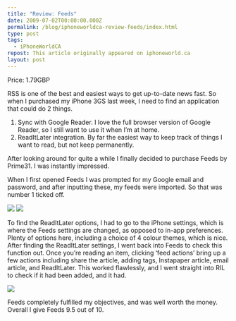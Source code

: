 ```yaml
---
title: "Review: Feeds"
date: 2009-07-02T00:00:00.000Z
permalink: /blog/iphoneworldca-review-feeds/index.html
type: post
tags:
  - iPhoneWorldCA
repost: This article originally appeared on iphoneworld.ca
layout: post
---
```


Price: 1.79GBP

RSS is one of the best and easiest ways to get up-to-date news fast. So when I purchased my iPhone 3GS last week, I need to find an application that could do 2 things.

1. Sync with Google Reader. I love the full browser version of Google Reader, so I still want to use it when I’m at home.
2. ReadItLater integration. By far the easiest way to keep track of things I want to read, but not keep permanently.

After looking around for quite a while I finally decided to purchase Feeds by Prime31. I was instantly impressed.

When I first opened Feeds I was prompted for my Google email and password, and after inputting these, my feeds were imported. So that was number 1 ticked off.

![](https://cdn.rknight.me/site/iphoneworldca/feedsgooglelogin.png)
![](https://cdn.rknight.me/site/iphoneworldca/feedsmainscreen.png)

To find the ReadItLater options, I had to go to the iPhone settings, which is where the Feeds settings are changed, as opposed to in-app preferences. Plenty of options here, including a choice of 4 colour themes, which is nice. After finding the ReadItLater settings, I went back into Feeds to check this function out. Once you’re reading an item, clicking ‘feed actions’ bring up a few actions including share the article, adding tags, Instapaper article, email article, and ReadItLater. This worked flawlessly, and I went straight into RIL to check if it had been added, and it had.

![](https://cdn.rknight.me/site/iphoneworldca/feedsfeedoptions.png)

Feeds completely fulfilled my objectives, and was well worth the money. Overall I give Feeds 9.5 out of 10.